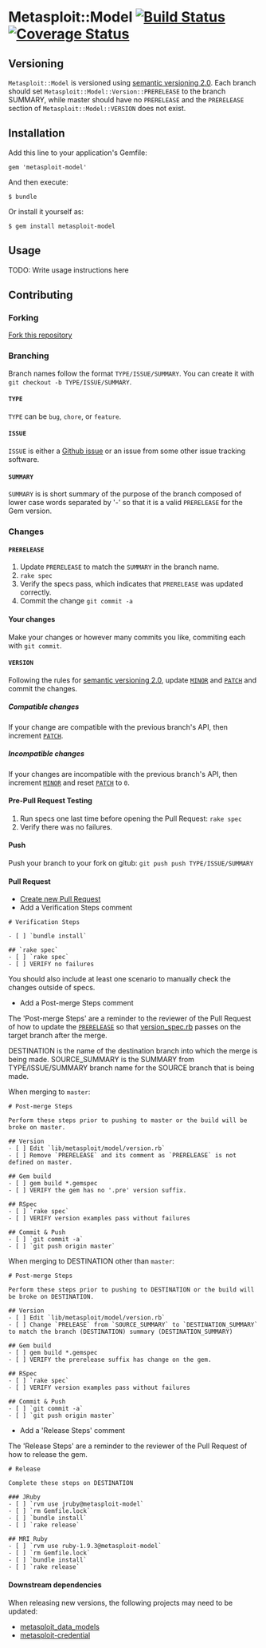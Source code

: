 # Metasploit::Model [![Build Status](https://travis-ci.org/rapid7/metasploit-model.png?branch=feature/exploit)](https://travis-ci.org/rapid7/metasploit-model)[![Coverage Status](https://coveralls.io/repos/rapid7/metasploit-model/badge.png?branch=feature%2Fexploit)](https://coveralls.io/r/rapid7/metasploit-model?branch=feature%2Fexploit)

## Versioning

`Metasploit::Model` is versioned using [semantic versioning 2.0](http://semver.org/spec/v2.0.0.html).  Each branch should set `Metasploit::Model::Version::PRERELEASE` to the branch SUMMARY, while master should have no `PRERELEASE` and the `PRERELEASE` section of `Metasploit::Model::VERSION` does not exist.

## Installation

Add this line to your application's Gemfile:

    gem 'metasploit-model'

And then execute:

    $ bundle

Or install it yourself as:

    $ gem install metasploit-model

## Usage

TODO: Write usage instructions here

## Contributing

### Forking

[Fork this repository](https://github.com/rapid7/metasploit-model/fork)

### Branching

Branch names follow the format `TYPE/ISSUE/SUMMARY`.  You can create it with `git checkout -b TYPE/ISSUE/SUMMARY`.

#### `TYPE`

`TYPE` can be `bug`, `chore`, or `feature`.

#### `ISSUE`

`ISSUE` is either a [Github issue](https://github.com/rapid7/metasploit-model/issues) or an issue from some other
issue tracking software.

#### `SUMMARY`

`SUMMARY` is is short summary of the purpose of the branch composed of lower case words separated by '-' so that it is a valid `PRERELEASE` for the Gem version.

### Changes

#### `PRERELEASE`

1. Update `PRERELEASE` to match the `SUMMARY` in the branch name.
2. `rake spec`
3.  Verify the specs pass, which indicates that `PRERELEASE` was updated correctly.
4. Commit the change `git commit -a`

#### Your changes

Make your changes or however many commits you like, commiting each with `git commit`.

#### `VERSION`

Following the rules for [semantic versioning 2.0](http://semver.org/spec/v2.0.0.html), update [`MINOR`](lib/metasploit/model/version.rb) and [`PATCH`](lib/metasploit/model/version.rb) and commit the changes.

##### Compatible changes

If your change are compatible with the previous branch's API, then increment [`PATCH`](lib/metasploit/model/version.rb).

##### Incompatible changes

If your changes are incompatible with the previous branch's API, then increment
[`MINOR`](lib/metasploit/model/version.rb) and reset [`PATCH`](lib/metasploit/model/version.rb) to `0`.

#### Pre-Pull Request Testing

1. Run specs one last time before opening the Pull Request: `rake spec`
2. Verify there was no failures.

#### Push

Push your branch to your fork on gitub: `git push push TYPE/ISSUE/SUMMARY`

#### Pull Request

* [Create new Pull Request](https://github.com/rapid7/metasploit-model/compare/)
* Add a Verification Steps comment

```
# Verification Steps

- [ ] `bundle install`

## `rake spec`
- [ ] `rake spec`
- [ ] VERIFY no failures
```
You should also include at least one scenario to manually check the changes outside of specs.

* Add a Post-merge Steps comment

The 'Post-merge Steps' are a reminder to the reviewer of the Pull Request of how to update the [`PRERELEASE`](lib/metasploit/model/version.rb) so that [version_spec.rb](spec/lib/metasploit/model/version_spec.rb) passes on the target branch after the merge.

DESTINATION is the name of the destination branch into which the merge is being made.  SOURCE_SUMMARY is the SUMMARY from TYPE/ISSUE/SUMMARY branch name for the SOURCE branch that is being made.

When merging to `master`:

```
# Post-merge Steps

Perform these steps prior to pushing to master or the build will be broke on master.

## Version
- [ ] Edit `lib/metasploit/model/version.rb`
- [ ] Remove `PRERELEASE` and its comment as `PRERELEASE` is not defined on master.

## Gem build
- [ ] gem build *.gemspec
- [ ] VERIFY the gem has no '.pre' version suffix.

## RSpec
- [ ] `rake spec`
- [ ] VERIFY version examples pass without failures

## Commit & Push
- [ ] `git commit -a`
- [ ] `git push origin master`
```

When merging to DESTINATION other than `master`:

```
# Post-merge Steps

Perform these steps prior to pushing to DESTINATION or the build will be broke on DESTINATION.

## Version
- [ ] Edit `lib/metasploit/model/version.rb`
- [ ] Change `PRELEASE` from `SOURCE_SUMMARY` to `DESTINATION_SUMMARY` to match the branch (DESTINATION) summary (DESTINATION_SUMMARY)

## Gem build
- [ ] gem build *.gemspec
- [ ] VERIFY the prerelease suffix has change on the gem.

## RSpec
- [ ] `rake spec`
- [ ] VERIFY version examples pass without failures

## Commit & Push
- [ ] `git commit -a`
- [ ] `git push origin master`
```

* Add a 'Release Steps' comment

The 'Release Steps' are a reminder to the reviewer of the Pull Request of how to release the gem.

```
# Release

Complete these steps on DESTINATION

### JRuby
- [ ] `rvm use jruby@metasploit-model`
- [ ] `rm Gemfile.lock`
- [ ] `bundle install`
- [ ] `rake release`

## MRI Ruby
- [ ] `rvm use ruby-1.9.3@metasploit-model`
- [ ] `rm Gemfile.lock`
- [ ] `bundle install`
- [ ] `rake release`
```

#### Downstream dependencies

When releasing new versions, the following projects may need to be updated:

* [metasploit_data_models](https://github.com/rapid7/metasploit_data_models)
* [metasploit-credential](https://github/com/rapid7/metasploit-credential)
